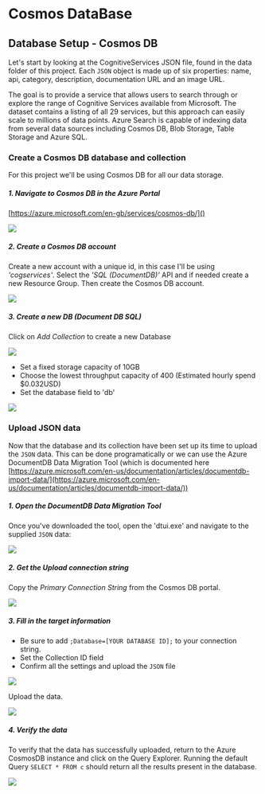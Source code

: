 # Cosmos DataBase

## Database Setup - Cosmos DB

Let's start by looking at the CognitiveServices JSON file, found in the data folder of this project. Each `JSON` object is made up of six properties: name, api, category, description, documentation URL and an image URL. 

The goal is to provide a service that allows users to search through or explore the range of Cognitive Services available from Microsoft. The dataset contains a listing of all 29 services, but this approach can easily scale to millions of data points. Azure Search is capable of indexing data from several data sources including Cosmos DB, Blob Storage, Table Storage and Azure SQL.

### Create a Cosmos DB database and collection
For this project we'll be using Cosmos DB for all our data storage.

##### 1. Navigate to Cosmos DB in the Azure Portal

[https://azure.microsoft.com/en-gb/services/cosmos-db/]()

![](images/1_01_CosmosDB_Portal.png)

##### 2. Create a Cosmos DB account  
Create a new account with a unique id, in this case I'll be using _'cogservices'_. Select the _'SQL (DocumentDB)'_ API and if needed create a new Resource Group. Then create the Cosmos DB account.

![](images/1_02_CosmosDB_CreateAccount.png)

##### 3. Create a new DB (Document DB SQL)  
Click on _Add Collection_ to create a new Database

![](images/1_03_CosmosDB_Landing.png)

- Set a fixed storage capacity of 10GB
- Choose the lowest throughput capacity of 400 (Estimated hourly spend $0.032USD)
- Set the database field to 'db'

![](images/1_04_CosmosDB_CreateDB.png)

### Upload JSON data

Now that the database and its collection have been set up its time to upload the `JSON` data. This can be done programatically or we can use the Azure DocumentDB Data Migration Tool (which is documented here [https://azure.microsoft.com/en-us/documentation/articles/documentdb-import-data/](https://azure.microsoft.com/en-us/documentation/articles/documentdb-import-data/))

##### 1. Open the DocumentDB Data Migration Tool
 Once you've downloaded the tool, open the 'dtui.exe' and navigate to the supplied `JSON` data:

![](images/1_05_DMT_Browse.png)

##### 2. Get the Upload connection string
Copy the _Primary Connection String_ from the Cosmos DB portal.  

![](images/1_06_CosmosDB_Keys.png)

##### 3. Fill in the target information
- Be sure to add `;Database=[YOUR DATABASE ID];` to your connection string. 
- Set the Collection ID field
- Confirm all the settings and upload the `JSON` file

![](images/1_07_DMT_Setup.png)

Upload the data.

![](images/1_08_DMT_UploadComplete.png)

##### 4. Verify the data
To verify that the data has successfully uploaded, return to the Azure CosmosDB instance and click on the Query Explorer. Running the default Query `SELECT * FROM c` should return all the results present in the database. 

![](images/1_09_CosmosDB_VerifyData.png)